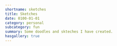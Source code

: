 ```yaml
---
shortname: sketches
title: Sketches
date: 0100-01-01
category: personal
subcategory: fun
summary: Some doodles and skteches I have created.
hasgallery: true
---
```

